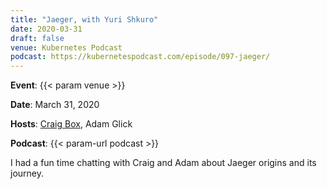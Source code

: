 ```yaml
---
title: "Jaeger, with Yuri Shkuro"
date: 2020-03-31
draft: false
venue: Kubernetes Podcast
podcast: https://kubernetespodcast.com/episode/097-jaeger/
---
```


**Event**: {{< param venue >}}

**Date**: March 31, 2020

**Hosts**: [Craig Box](https://twitter.com/craigbox), Adam Glick

**Podcast**: {{< param-url podcast >}}

I had a fun time chatting with Craig and Adam about Jaeger origins and its journey.
